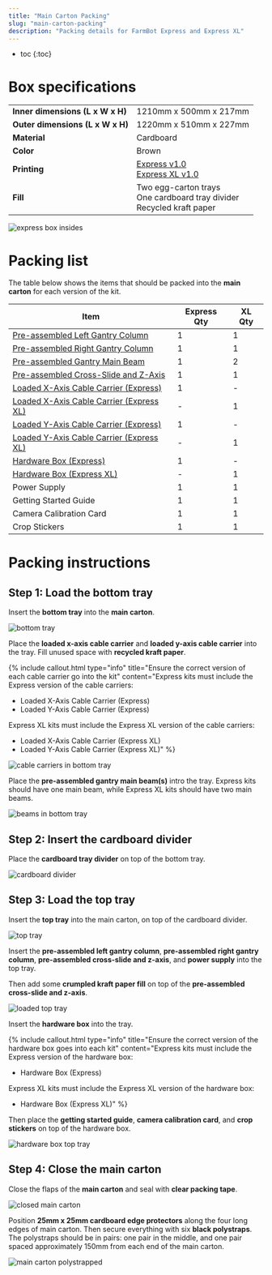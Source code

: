 ```yaml
---
title: "Main Carton Packing"
slug: "main-carton-packing"
description: "Packing details for FarmBot Express and Express XL"
---
```


* toc
{:toc}

# Box specifications

|                              |                              |
|------------------------------|------------------------------|
|**Inner dimensions (L x W x H)**|1210mm x 500mm x 217mm
|**Outer dimensions (L x W x H)**|1220mm x 510mm x 227mm
|**Material**                  |Cardboard
|**Color**                     |Brown
|**Printing**                  |[Express v1.0](https://drive.google.com/open?id=18UmvSD0mbIaWk9RcUdK-3NRXliM-qCgA)<br>[Express XL v1.0](https://drive.google.com/open?id=1IIamo2Ho_0C98S5_kgoEby-87YKafSsk)
|**Fill**                      |Two egg-carton trays<br>One cardboard tray divider<br>Recycled kraft paper



![express box insides](_images/express_box_insides.png)

# Packing list
The table below shows the items that should be packed into the **main carton** for each version of the kit.

|Item                          |Express Qty                   |XL Qty                        |
|------------------------------|------------------------------|------------------------------|
|[Pre-assembled Left Gantry Column](pre-assembly/left-gantry-column.md)|1                             |1
|[Pre-assembled Right Gantry Column](pre-assembly/right-gantry-column.md)|1                             |1
|[Pre-assembled Gantry Main Beam](pre-assembly/gantry-main-beam.md)|1                             |2
|[Pre-assembled Cross-Slide and Z-Axis](pre-assembly/cross-slide-z-axis.md)|1                             |1
|[Loaded X-Axis Cable Carrier (Express)](pre-assembly/cable-carriers.md#x-axis-cable-carrier)|1                             |-
|[Loaded X-Axis Cable Carrier (Express XL)](pre-assembly/cable-carriers.md#x-axis-cable-carrier)|-                             |1
|[Loaded Y-Axis Cable Carrier (Express)](pre-assembly/cable-carriers.md#y-axis-cable-carrier)|1                             |-
|[Loaded Y-Axis Cable Carrier (Express XL)](pre-assembly/cable-carriers.md#y-axis-cable-carrier)|-                             |1
|[Hardware Box (Express)](pre-assembly/hardware-box.md)|1                             |-
|[Hardware Box (Express XL)](pre-assembly/hardware-box.md)|-                             |1
|Power Supply                  |1                             |1
|Getting Started Guide         |1                             |1
|Camera Calibration Card       |1                             |1
|Crop Stickers                 |1                             |1

# Packing instructions
## Step 1: Load the bottom tray
Insert the **bottom tray** into the **main carton**.

![bottom tray](_images/bottom_tray.png)

Place the **loaded x-axis cable carrier** and **loaded y-axis cable carrier** into the tray. Fill unused space with **recycled kraft paper**.

{%
include callout.html
type="info"
title="Ensure the correct version of each cable carrier go into the kit"
content="Express kits must include the Express version of the cable carriers:
* Loaded X-Axis Cable Carrier (Express)
* Loaded Y-Axis Cable Carrier (Express)

Express XL kits must include the Express XL version of the cable carriers:
* Loaded X-Axis Cable Carrier (Express XL)
* Loaded Y-Axis Cable Carrier (Express XL)"
%}



![cable carriers in bottom tray](_images/cable_carriers_in_bottom_tray.png)

Place the **pre-assembled gantry main beam(s)** intro the tray. Express kits should have one main beam, while Express XL kits should have two main beams.

![beams in bottom tray](_images/beams_in_bottom_tray.png)

## Step 2: Insert the cardboard divider
Place the **cardboard tray divider** on top of the bottom tray.

![cardboard divider](_images/cardboard_divider.png)

## Step 3: Load the top tray
Insert the **top tray** into the main carton, on top of the cardboard divider.

![top tray](_images/top_tray.png)

Insert the **pre-assembled left gantry column**, **pre-assembled right gantry column**, **pre-assembled cross-slide and z-axis**, and **power supply** into the top tray.

Then add some **crumpled kraft paper fill** on top of the **pre-assembled cross-slide and z-axis**.

![loaded top tray](_images/loaded_top_tray.png)

Insert the **hardware box** into the tray.

{%
include callout.html
type="info"
title="Ensure the correct version of the hardware box goes into each kit"
content="Express kits must include the Express version of the hardware box:
* Hardware Box (Express)

Express XL kits must include the Express XL version of the hardware box:
* Hardware Box (Express XL)"
%}

Then place the **getting started guide**, **camera calibration card**, and **crop stickers** on top of the hardware box.

![hardware box top tray](_images/hardware_box_top_tray.png)

## Step 4: Close the main carton
Close the flaps of the **main carton** and seal with **clear packing tape**.

![closed main carton](_images/closed_main_carton.png)

Position **25mm x 25mm cardboard edge protectors** along the four long edges of main carton. Then secure everything with six **black polystraps**. The polystraps should be in pairs: one pair in the middle, and one pair spaced approximately 150mm from each end of the main carton.

![main carton polystrapped](_images/main_carton_polystrapped.png)




